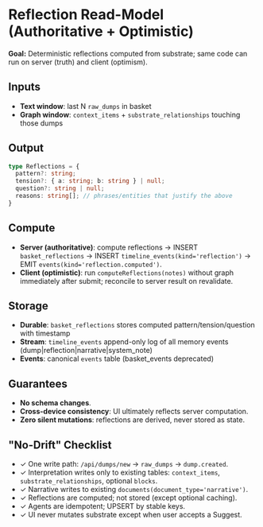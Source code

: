 # Reflection Read-Model (Authoritative + Optimistic)

**Goal:** Deterministic reflections computed from substrate; same code can run on server (truth) and client (optimism).

## Inputs
- **Text window**: last N `raw_dumps` in basket
- **Graph window**: `context_items` + `substrate_relationships` touching those dumps

## Output
```ts
type Reflections = {
  pattern?: string;
  tension?: { a: string; b: string } | null;
  question?: string | null;
  reasons: string[]; // phrases/entities that justify the above
}
```

## Compute
- **Server (authoritative)**: compute reflections → INSERT `basket_reflections` → INSERT `timeline_events(kind='reflection')` → EMIT `events(kind='reflection.computed')`.
- **Client (optimistic)**: run `computeReflections(notes)` without graph immediately after submit; reconcile to server result on revalidate.

## Storage
- **Durable**: `basket_reflections` stores computed pattern/tension/question with timestamp
- **Stream**: `timeline_events` append-only log of all memory events (dump|reflection|narrative|system_note)
- **Events**: canonical `events` table (basket_events deprecated)

## Guarantees
- **No schema changes**.
- **Cross-device consistency**: UI ultimately reflects server computation.
- **Zero silent mutations**: reflections are derived, never stored as state.

## "No-Drift" Checklist
- ✓ One write path: `/api/dumps/new` → `raw_dumps` → `dump.created`.
- ✓ Interpretation writes only to existing tables: `context_items`, `substrate_relationships`, optional `blocks`.
- ✓ Narrative writes to existing `documents(document_type='narrative')`.
- ✓ Reflections are computed; not stored (except optional caching).
- ✓ Agents are idempotent; UPSERT by stable keys.
- ✓ UI never mutates substrate except when user accepts a Suggest.